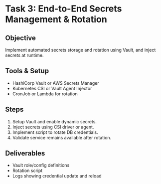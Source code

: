 # Task 3: End-to-End Secrets Management & Rotation

## Objective
Implement automated secrets storage and rotation using Vault, and inject secrets at runtime.

## Tools & Setup
- HashiCorp Vault or AWS Secrets Manager
- Kubernetes CSI or Vault Agent Injector
- CronJob or Lambda for rotation

## Steps
1. Setup Vault and enable dynamic secrets.
2. Inject secrets using CSI driver or agent.
3. Implement script to rotate DB credentials.
4. Validate service remains available after rotation.

## Deliverables
- Vault role/config definitions
- Rotation script
- Logs showing credential update and reload
